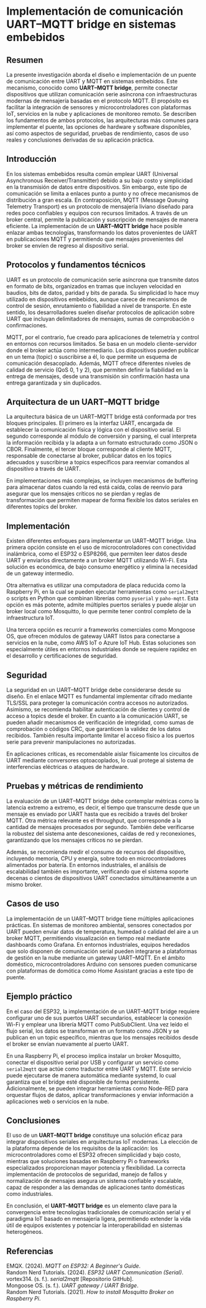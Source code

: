 # Implementación de comunicación UART–MQTT bridge en sistemas embebidos

## Resumen
La presente investigación aborda el diseño e implementación de un puente de comunicación entre UART y MQTT en sistemas embebidos. Este mecanismo, conocido como **UART–MQTT bridge**, permite conectar dispositivos que utilizan comunicación serie asíncrona con infraestructuras modernas de mensajería basadas en el protocolo MQTT. El propósito es facilitar la integración de sensores y microcontroladores con plataformas IoT, servicios en la nube y aplicaciones de monitoreo remoto. Se describen los fundamentos de ambos protocolos, las arquitecturas más comunes para implementar el puente, las opciones de hardware y software disponibles, así como aspectos de seguridad, pruebas de rendimiento, casos de uso reales y conclusiones derivadas de su aplicación práctica.

## Introducción
En los sistemas embebidos resulta común emplear UART (Universal Asynchronous Receiver/Transmitter) debido a su bajo costo y simplicidad en la transmisión de datos entre dispositivos. Sin embargo, este tipo de comunicación se limita a enlaces punto a punto y no ofrece mecanismos de distribución a gran escala. En contraposición, MQTT (Message Queuing Telemetry Transport) es un protocolo de mensajería liviano diseñado para redes poco confiables y equipos con recursos limitados. A través de un broker central, permite la publicación y suscripción de mensajes de manera eficiente. La implementación de un **UART–MQTT bridge** hace posible enlazar ambas tecnologías, transformando los datos provenientes de UART en publicaciones MQTT y permitiendo que mensajes provenientes del broker se envíen de regreso al dispositivo serial.

## Protocolos y fundamentos técnicos
UART es un protocolo de comunicación serie asíncrona que transmite datos en formato de bits, organizados en tramas que incluyen velocidad en baudios, bits de datos, paridad y bits de parada. Su simplicidad lo hace muy utilizado en dispositivos embebidos, aunque carece de mecanismos de control de sesión, enrutamiento o fiabilidad a nivel de transporte. En este sentido, los desarrolladores suelen diseñar protocolos de aplicación sobre UART que incluyan delimitadores de mensajes, sumas de comprobación o confirmaciones.  

MQTT, por el contrario, fue creado para aplicaciones de telemetría y control en entornos con recursos limitados. Se basa en un modelo cliente-servidor donde el broker actúa como intermediario. Los dispositivos pueden publicar en un tema (topic) o suscribirse a él, lo que permite un esquema de comunicación desacoplado. Además, MQTT ofrece diferentes niveles de calidad de servicio (QoS 0, 1 y 2), que permiten definir la fiabilidad en la entrega de mensajes, desde una transmisión sin confirmación hasta una entrega garantizada y sin duplicados.

## Arquitectura de un UART–MQTT bridge
La arquitectura básica de un UART–MQTT bridge está conformada por tres bloques principales. El primero es la interfaz UART, encargada de establecer la comunicación física y lógica con el dispositivo serial. El segundo corresponde al módulo de conversión y parsing, el cual interpreta la información recibida y la adapta a un formato estructurado como JSON o CBOR. Finalmente, el tercer bloque corresponde al cliente MQTT, responsable de conectarse al broker, publicar datos en los topics adecuados y suscribirse a topics específicos para reenviar comandos al dispositivo a través de UART.  

En implementaciones más complejas, se incluyen mecanismos de buffering para almacenar datos cuando la red está caída, colas de reenvío para asegurar que los mensajes críticos no se pierdan y reglas de transformación que permiten mapear de forma flexible los datos seriales en diferentes topics del broker.

## Implementación
Existen diferentes enfoques para implementar un UART–MQTT bridge. Una primera opción consiste en el uso de microcontroladores con conectividad inalámbrica, como el ESP32 o ESP8266, que permiten leer datos desde UART y enviarlos directamente a un broker MQTT utilizando Wi-Fi. Esta solución es económica, de bajo consumo energético y elimina la necesidad de un gateway intermedio.  

Otra alternativa es utilizar una computadora de placa reducida como la Raspberry Pi, en la cual se pueden ejecutar herramientas como `serial2mqtt` o scripts en Python que combinan librerías como `pyserial` y `paho-mqtt`. Esta opción es más potente, admite múltiples puertos seriales y puede alojar un broker local como Mosquitto, lo que permite tener control completo de la infraestructura IoT.  

Una tercera opción es recurrir a frameworks comerciales como Mongoose OS, que ofrecen módulos de gateway UART listos para conectarse a servicios en la nube, como AWS IoT o Azure IoT Hub. Estas soluciones son especialmente útiles en entornos industriales donde se requiere rapidez en el desarrollo y certificaciones de seguridad.

## Seguridad
La seguridad en un UART–MQTT bridge debe considerarse desde su diseño. En el enlace MQTT es fundamental implementar cifrado mediante TLS/SSL para proteger la comunicación contra accesos no autorizados. Asimismo, se recomienda habilitar autenticación de clientes y control de acceso a topics desde el broker. En cuanto a la comunicación UART, se pueden añadir mecanismos de verificación de integridad, como sumas de comprobación o códigos CRC, que garanticen la validez de los datos recibidos. También resulta importante limitar el acceso físico a los puertos serie para prevenir manipulaciones no autorizadas.  

En aplicaciones críticas, es recomendable aislar físicamente los circuitos de UART mediante conversores optoacoplados, lo cual protege al sistema de interferencias eléctricas o ataques de hardware.

## Pruebas y métricas de rendimiento
La evaluación de un UART–MQTT bridge debe contemplar métricas como la latencia extremo a extremo, es decir, el tiempo que transcurre desde que un mensaje es enviado por UART hasta que es recibido a través del broker MQTT. Otra métrica relevante es el throughput, que corresponde a la cantidad de mensajes procesados por segundo. También debe verificarse la robustez del sistema ante desconexiones, caídas de red y reconexiones, garantizando que los mensajes críticos no se pierdan.  

Además, se recomienda medir el consumo de recursos del dispositivo, incluyendo memoria, CPU y energía, sobre todo en microcontroladores alimentados por batería. En entornos industriales, el análisis de escalabilidad también es importante, verificando que el sistema soporte decenas o cientos de dispositivos UART conectados simultáneamente a un mismo broker.

## Casos de uso
La implementación de un UART–MQTT bridge tiene múltiples aplicaciones prácticas. En sistemas de monitoreo ambiental, sensores conectados por UART pueden enviar datos de temperatura, humedad o calidad del aire a un broker MQTT, permitiendo visualización en tiempo real mediante dashboards como Grafana. En entornos industriales, equipos heredados que solo disponen de comunicación serial pueden integrarse a plataformas de gestión en la nube mediante un gateway UART–MQTT. En el ámbito doméstico, microcontroladores Arduino con sensores pueden comunicarse con plataformas de domótica como Home Assistant gracias a este tipo de puente.

## Ejemplo práctico
En el caso del ESP32, la implementación de un UART–MQTT bridge requiere configurar uno de sus puertos UART secundarios, establecer la conexión Wi-Fi y emplear una librería MQTT como PubSubClient. Una vez leído el flujo serial, los datos se transforman en un formato como JSON y se publican en un topic específico, mientras que los mensajes recibidos desde el broker se envían nuevamente al puerto UART.  

En una Raspberry Pi, el proceso implica instalar un broker Mosquitto, conectar el dispositivo serial por USB y configurar un servicio como `serial2mqtt` que actúe como traductor entre UART y MQTT. Este servicio puede ejecutarse de manera automática mediante systemd, lo cual garantiza que el bridge esté disponible de forma persistente. Adicionalmente, se pueden integrar herramientas como Node-RED para orquestar flujos de datos, aplicar transformaciones y enviar información a aplicaciones web o servicios en la nube.

## Conclusiones
El uso de un **UART–MQTT bridge** constituye una solución eficaz para integrar dispositivos seriales en arquitecturas IoT modernas. La elección de la plataforma depende de los requisitos de la aplicación: los microcontroladores como el ESP32 ofrecen simplicidad y bajo costo, mientras que soluciones basadas en Raspberry Pi o frameworks especializados proporcionan mayor potencia y flexibilidad. La correcta implementación de protocolos de seguridad, manejo de fallos y normalización de mensajes asegura un sistema confiable y escalable, capaz de responder a las demandas de aplicaciones tanto domésticas como industriales.  

En conclusión, el **UART–MQTT bridge** es un elemento clave para la convergencia entre tecnologías tradicionales de comunicación serial y el paradigma IoT basado en mensajería ligera, permitiendo extender la vida útil de equipos existentes y potenciar la interoperabilidad en sistemas heterogéneos.

## Referencias
EMQX. (2024). *MQTT on ESP32: A Beginner's Guide*.  
Random Nerd Tutorials. (2024). *ESP32 UART Communication (Serial)*.  
vortex314. (s. f.). *serial2mqtt* [Repositorio GitHub].  
Mongoose OS. (s. f.). *UART gateway / UART Bridge*.  
Random Nerd Tutorials. (2021). *How to install Mosquitto Broker on Raspberry Pi*.  
